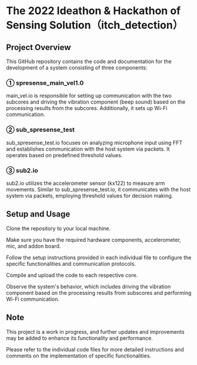 # The 2022 Ideathon & Hackathon of Sensing Solution（itch_detection）

## Project Overview
This GitHub repository contains the code and documentation for the development of a system consisting of three components: 

### ① spresense_main_vel1.0
main_vel.io is responsible for setting up communication with the two subcores and driving the vibration component (beep sound) based on the processing results from the subcores. Additionally, it sets up Wi-Fi communication.

### ② sub_spresense_test
sub_spresense_test.io focuses on analyzing microphone input using FFT and establishes communication with the host system via packets. It operates based on predefined threshold values.

### ③ sub2.io
sub2.io utilizes the accelerometer sensor (kx122) to measure arm movements. Similar to sub_spresense_test.io, it communicates with the host system via packets, employing threshold values for decision making.

## Setup and Usage
Clone the repository to your local machine.

Make sure you have the required hardware components, accelerometer, mic, and addon board.

Follow the setup instructions provided in each individual file to configure the specific functionalities and communication protocols.

Compile and upload the code to each respective core.

Observe the system's behavior, which includes driving the vibration component based on the processing results from subscores and performing Wi-Fi communication.

## Note
This project is a work in progress, and further updates and improvements may be added to enhance its functionality and performance.

Please refer to the individual code files for more detailed instructions and comments on the implementation of specific functionalities.

